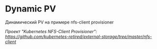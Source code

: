 # Dynamic PV

Динамический PV на примере nfs-client provisioner

_Проект "Kubernetes NFS-Client Provisioner":
https://github.com/kubernetes-retired/external-storage/tree/master/nfs-client_

